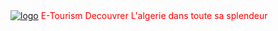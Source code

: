 <div style="color:red;"><a href="https://imgbb.com/"><img src="https://i.ibb.co/Q8ThsDH/logo.png" alt="logo" border="0" /></a> E-Tourism Decouvrer L'algerie dans toute sa splendeur</div>

